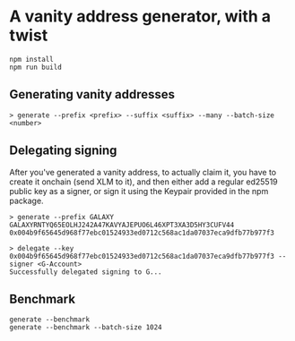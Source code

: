 # A vanity address generator, with a twist

```
npm install
npm run build
```

## Generating vanity addresses

```
> generate --prefix <prefix> --suffix <suffix> --many --batch-size <number>
```

## Delegating signing

After you've generated a vanity address, to actually claim it, you have to create it onchain (send XLM to it), and then  either add a regular ed25519 public key as a signer, or sign it using the Keypair provided in the npm package.

```
> generate --prefix GALAXY
GALAXYRNTYQ65EOLHJ242A47KAVYAJEPUO6L46XPT3XA3D5HY3CUFV44 0x004b9f65645d968f77ebc01524933ed0712c568ac1da07037eca9dfb77b977f3

> delegate --key 0x004b9f65645d968f77ebc01524933ed0712c568ac1da07037eca9dfb77b977f3 --signer <G-Account>
Successfully delegated signing to G...
```

## Benchmark
```
generate --benchmark
generate --benchmark --batch-size 1024
```
